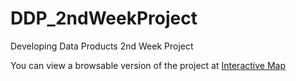 # DDP_2ndWeekProject
Developing Data Products 2nd Week Project

You can view a browsable version of the project at [Interactive Map](https://harryrampr/github.io/DDP_2ndWeekProject/earthquakes.html) 